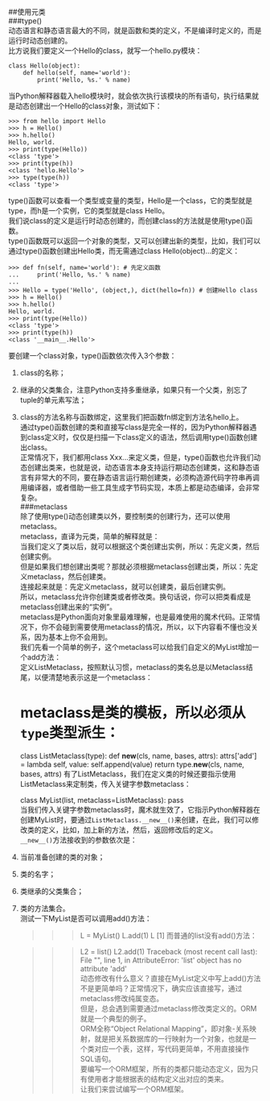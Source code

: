##使用元类  
###type()  
动态语言和静态语言最大的不同，就是函数和类的定义，不是编译时定义的，而是运行时动态创建的。  
比方说我们要定义一个Hello的class，就写一个hello.py模块：

	class Hello(object):
	    def hello(self, name='world'):
	        print('Hello, %s.' % name)
当Python解释器载入hello模块时，就会依次执行该模块的所有语句，执行结果就是动态创建出一个Hello的class对象，测试如下：

	>>> from hello import Hello
	>>> h = Hello()
	>>> h.hello()
	Hello, world.
	>>> print(type(Hello))
	<class 'type'>
	>>> print(type(h))
	<class 'hello.Hello'>
	>>> type(type(h))
	<class 'type'>  
type()函数可以查看一个类型或变量的类型，Hello是一个class，它的类型就是type，而h是一个实例，它的类型就是class Hello。  
我们说class的定义是运行时动态创建的，而创建class的方法就是使用type()函数。  
type()函数既可以返回一个对象的类型，又可以创建出新的类型，比如，我们可以通过type()函数创建出Hello类，而无需通过class Hello(object)...的定义：

	>>> def fn(self, name='world'): # 先定义函数
	...     print('Hello, %s.' % name)
	...
	>>> Hello = type('Hello', (object,), dict(hello=fn)) # 创建Hello class
	>>> h = Hello()
	>>> h.hello()
	Hello, world.
	>>> print(type(Hello))
	<class 'type'>
	>>> print(type(h))
	<class '__main__.Hello'>  
要创建一个class对象，type()函数依次传入3个参数：  
1. class的名称；  
2. 继承的父类集合，注意Python支持多重继承，如果只有一个父类，别忘了tuple的单元素写法；  
3. class的方法名称与函数绑定，这里我们把函数fn绑定到方法名hello上。  
通过type()函数创建的类和直接写class是完全一样的，因为Python解释器遇到class定义时，仅仅是扫描一下class定义的语法，然后调用type()函数创建出class。  
正常情况下，我们都用class Xxx...来定义类，但是，type()函数也允许我们动态创建出类来，也就是说，动态语言本身支持运行期动态创建类，这和静态语言有非常大的不同，要在静态语言运行期创建类，必须构造源代码字符串再调用编译器，或者借助一些工具生成字节码实现，本质上都是动态编译，会非常复杂。  
###metaclass  
除了使用type()动态创建类以外，要控制类的创建行为，还可以使用metaclass。  
metaclass，直译为元类，简单的解释就是：  
当我们定义了类以后，就可以根据这个类创建出实例，所以：先定义类，然后创建实例。  
但是如果我们想创建出类呢？那就必须根据metaclass创建出类，所以：先定义metaclass，然后创建类。  
连接起来就是：先定义metaclass，就可以创建类，最后创建实例。  
所以，metaclass允许你创建类或者修改类。换句话说，你可以把类看成是metaclass创建出来的“实例”。  
metaclass是Python面向对象里最难理解，也是最难使用的魔术代码。正常情况下，你不会碰到需要使用metaclass的情况，所以，以下内容看不懂也没关系，因为基本上你不会用到。  
我们先看一个简单的例子，这个metaclass可以给我们自定义的MyList增加一个add方法：  
定义ListMetaclass，按照默认习惯，metaclass的类名总是以Metaclass结尾，以便清楚地表示这是一个metaclass：  

	# metaclass是类的模板，所以必须从`type`类型派生：
	class ListMetaclass(type):
	    def __new__(cls, name, bases, attrs):
	        attrs['add'] = lambda self, value: self.append(value)
	        return type.__new__(cls, name, bases, attrs)
有了ListMetaclass，我们在定义类的时候还要指示使用ListMetaclass来定制类，传入关键字参数metaclass：  

	class MyList(list, metaclass=ListMetaclass):
	    pass  
当我们传入关键字参数metaclass时，魔术就生效了，它指示Python解释器在创建MyList时，要通过`ListMetaclass.__new__()`来创建，在此，我们可以修改类的定义，比如，加上新的方法，然后，返回修改后的定义。  
`__new__()`方法接收到的参数依次是：  
1. 当前准备创建的类的对象；  
2. 类的名字；  
3. 类继承的父类集合；  
4. 类的方法集合。  
测试一下MyList是否可以调用add()方法：  

	>>> L = MyList()
	>>> L.add(1)
	>> L
	[1]
而普通的list没有add()方法：  

	>>> L2 = list()
	>>> L2.add(1)
	Traceback (most recent call last):
	  File "<stdin>", line 1, in <module>
	AttributeError: 'list' object has no attribute 'add'  
动态修改有什么意义？直接在MyList定义中写上add()方法不是更简单吗？正常情况下，确实应该直接写，通过metaclass修改纯属变态。  
但是，总会遇到需要通过metaclass修改类定义的。ORM就是一个典型的例子。  
ORM全称“Object Relational Mapping”，即对象-关系映射，就是把关系数据库的一行映射为一个对象，也就是一个类对应一个表，这样，写代码更简单，不用直接操作SQL语句。  
要编写一个ORM框架，所有的类都只能动态定义，因为只有使用者才能根据表的结构定义出对应的类来。  
让我们来尝试编写一个ORM框架。  
